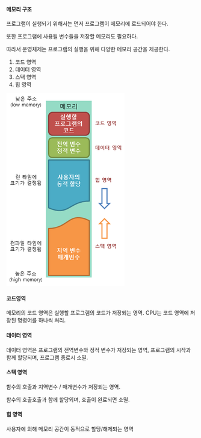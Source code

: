 
####  메모리 구조

프로그램이 실행되기 위해서는 먼저 프로그램이 메모리에 로드되어야 한다. 

또한 프로그램에 사용될 변수들을 저장할 메모리도 필요하다. 

따라서 운영체제는 프로그램의 실행을 위해 다양한 메모리 공간을 제공한다. 

1. 코드 영역
2. 데이터 영역
3. 스택 영역
4. 힙 영역


![](/img/img_c_memory_structure.png)

#### 코드영역

메모리의 코드 영역은 실행할 프로그램의 코드가 저장되는 영역. CPU는 코드 영역에 저장된 명령어를 하나씩 처리.

#### 데이터 영역

데이터 영역은 프로그램의 전역변수와 정적 변수가 저장되는 영역, 프로그램의 시작과 함께 할당되며, 프로그램 종료시 소멸.

#### 스택 영역
함수의 호출과 지역변수 / 매개변수가 저장되는 영역.

함수의 호출호출과 함께 할당외며, 호출이 완료되면 소멸.

#### 힙 영역

사용자에 의해 메모리 공간이 동적으로 할당/해제되는 영역
